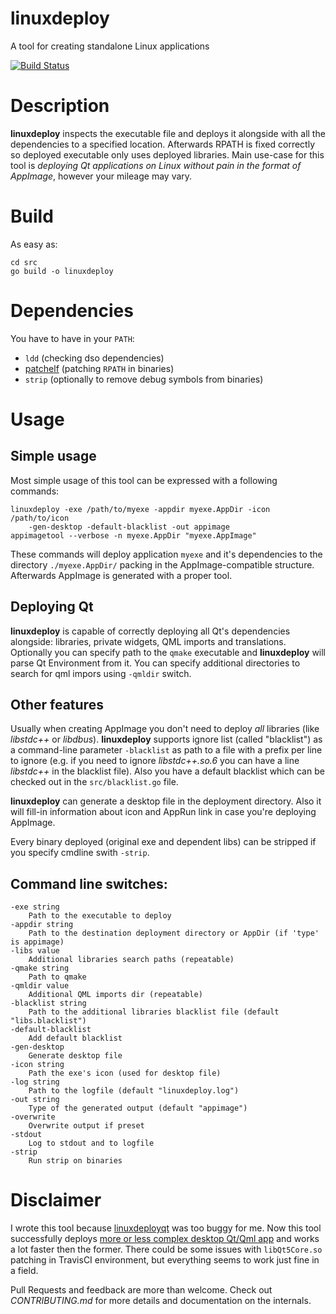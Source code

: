 # linuxdeploy
A tool for creating standalone Linux applications

[![Build Status](https://travis-ci.org/Ribtoks/linuxdeploy.svg?branch=master)](https://travis-ci.org/Ribtoks/linuxdeploy)

# Description
**linuxdeploy** inspects the executable file and deploys it alongside with all the dependencies to a specified location. Afterwards RPATH is fixed correctly so deployed executable only uses deployed libraries. Main use-case for this tool is _deploying Qt applications on Linux without pain in the format of AppImage_, however your mileage may vary.

# Build

As easy as:

    cd src
    go build -o linuxdeploy
    
# Dependencies

You have to have in your `PATH`:

* `ldd` (checking dso dependencies)
* [patchelf](https://github.com/NixOS/patchelf) (patching `RPATH` in binaries)
* `strip` (optionally to remove debug symbols from binaries)
 
# Usage

## Simple usage

Most simple usage of this tool can be expressed with a following commands:

    linuxdeploy -exe /path/to/myexe -appdir myexe.AppDir -icon /path/to/icon 
        -gen-desktop -default-blacklist -out appimage
    appimagetool --verbose -n myexe.AppDir "myexe.AppImage"
   
These commands will deploy application `myexe` and it's dependencies to the directory `./myexe.AppDir/` packing in the AppImage-compatible structure. Afterwards AppImage is generated with a proper tool.

## Deploying Qt

**linuxdeploy** is capable of correctly deploying all Qt's dependencies alongside: libraries, private widgets, QML imports and translations. Optionally you can specify path to the `qmake` executable and **linuxdeploy** will parse Qt Environment from it. You can specify additional directories to search for qml impors using `-qmldir` switch.

## Other features

Usually when creating AppImage you don't need to deploy _all_ libraries (like _libstdc++_ or _libdbus_). **linuxdeploy** supports ignore list (called "blacklist") as a command-line parameter `-blacklist` as path to a file with a prefix per line to ignore (e.g. if you need to ignore _libstdc++.so.6_ you can have a line _libstdc++_ in the blacklist file). Also you have a default blacklist which can be checked out in the `src/blacklist.go` file.

**linuxdeploy** can generate a desktop file in the deployment directory. Also it will fill-in information about icon and AppRun link in case you're deploying AppImage.

Every binary deployed (original exe and dependent libs) can be stripped if you specify cmdline swith `-strip`.

## Command line switches:
 
    -exe string
     	Path to the executable to deploy
    -appdir string
     	Path to the destination deployment directory or AppDir (if 'type' is appimage)
    -libs value
     	Additional libraries search paths (repeatable)
    -qmake string
     	Path to qmake
    -qmldir value
     	Additional QML imports dir (repeatable)
    -blacklist string
     	Path to the additional libraries blacklist file (default "libs.blacklist")
    -default-blacklist
     	Add default blacklist
    -gen-desktop
     	Generate desktop file
    -icon string
     	Path the exe's icon (used for desktop file)
    -log string
     	Path to the logfile (default "linuxdeploy.log")
    -out string
     	Type of the generated output (default "appimage")
    -overwrite
     	Overwrite output if preset
    -stdout
     	Log to stdout and to logfile
    -strip
     	Run strip on binaries

# Disclaimer

I wrote this tool because [linuxdeployqt](https://github.com/probonopd/linuxdeployqt/) was too buggy for me. Now this tool successfully deploys [more or less complex desktop Qt/Qml app](https://github.com/ribtoks/xpiks) and works a lot faster then the former. There could be some issues with `libQt5Core.so` patching in TravisCI environment, but everything seems to work just fine in a field.

Pull Requests and feedback are more than welcome. Check out _CONTRIBUTING.md_ for more details and documentation on the internals.
